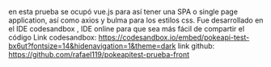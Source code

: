 en esta prueba se ocupó vue.js para así tener una SPA o single page application, así como axios y bulma para los estilos css.
Fue desarrollado en el IDE codesandbox , IDE online para que sea más fácil de compartir el código 
Link codesandbox:
https://codesandbox.io/embed/pokeapi-test-bx6ut?fontsize=14&hidenavigation=1&theme=dark
link github:
https://github.com/rafael119/pokeapitest-prueba-front
